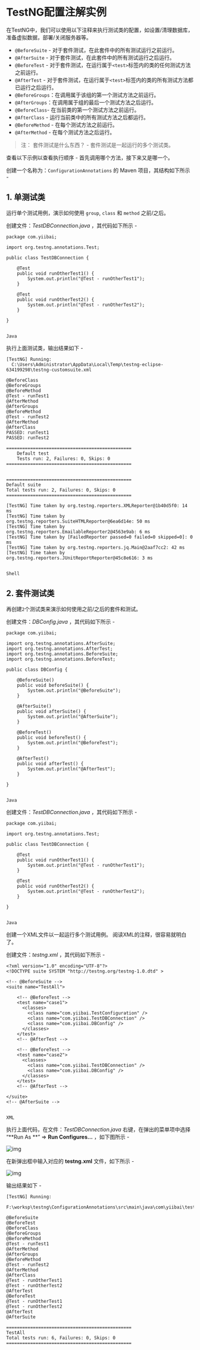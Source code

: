 # TestNG配置注解实例

在TestNG中，我们可以使用以下注释来执行测试类的配置，如设置/清理数据库，准备虚拟数据，部署/关闭服务器等。

- `@BeforeSuite` - 对于套件测试，在此套件中的所有测试运行之前运行。
- `@AfterSuite` - 对于套件测试，在此套件中的所有测试运行之后运行。
- `@BeforeTest` - 对于套件测试，在运行属于`<test>`标签内的类的任何测试方法之前运行。
- `@AfterTest` - 对于套件测试，在运行属于`<test>`标签内的类的所有测试方法都已运行之后运行。
- `@BeforeGroups`：在调用属于该组的第一个测试方法之前运行。
- `@AfterGroups`：在调用属于组的最后一个测试方法之后运行。
- `@BeforeClass`- 在当前类的第一个测试方法之前运行。
- `@AfterClass` - 运行当前类中的所有测试方法之后都运行。
- `@BeforeMethod` - 在每个测试方法之前运行。
- `@AfterMethod` - 在每个测试方法之后运行。

> 注： 套件测试是什么东西？ - 套件测试是一起运行的多个测试类。

查看以下示例以查看执行顺序 - 首先调用哪个方法，接下来又是哪一个。

创建一个名称为：`ConfigurationAnnotations` 的 Maven 项目，其结构如下所示 -

## 1. 单测试类

运行单个测试用例，演示如何使用 `group`, `class` 和 `method` 之前/之后。

创建文件：*TestDBConnection.java* ，其代码如下所示 -

```
package com.yiibai;

import org.testng.annotations.Test;

public class TestDBConnection {

    @Test
    public void runOtherTest1() {
        System.out.println("@Test - runOtherTest1");
    }

    @Test
    public void runOtherTest2() {
        System.out.println("@Test - runOtherTest2");
    }

}


Java
```

执行上面测试类，输出结果如下 -

```
[TestNG] Running:
  C:\Users\Administrator\AppData\Local\Temp\testng-eclipse-634199298\testng-customsuite.xml

@BeforeClass
@BeforeGroups
@BeforeMethod
@Test - runTest1
@AfterMethod
@AfterGroups
@BeforeMethod
@Test - runTest2
@AfterMethod
@AfterClass
PASSED: runTest1
PASSED: runTest2

===============================================
    Default test
    Tests run: 2, Failures: 0, Skips: 0
===============================================


===============================================
Default suite
Total tests run: 2, Failures: 0, Skips: 0
===============================================

[TestNG] Time taken by org.testng.reporters.XMLReporter@1b40d5f0: 14 ms
[TestNG] Time taken by org.testng.reporters.SuiteHTMLReporter@6ea6d14e: 50 ms
[TestNG] Time taken by org.testng.reporters.EmailableReporter2@4563e9ab: 6 ms
[TestNG] Time taken by [FailedReporter passed=0 failed=0 skipped=0]: 0 ms
[TestNG] Time taken by org.testng.reporters.jq.Main@2aaf7cc2: 42 ms
[TestNG] Time taken by org.testng.reporters.JUnitReportReporter@45c8e616: 3 ms


Shell
```

## 2. 套件测试类

再创建`2`个测试类来演示如何使用之前/之后的套件和测试。

创建文件：*DBConfig.java* ，其代码如下所示 -

```
package com.yiibai;

import org.testng.annotations.AfterSuite;
import org.testng.annotations.AfterTest;
import org.testng.annotations.BeforeSuite;
import org.testng.annotations.BeforeTest;

public class DBConfig {

    @BeforeSuite()
    public void beforeSuite() {
        System.out.println("@BeforeSuite");
    }

    @AfterSuite()
    public void afterSuite() {
        System.out.println("@AfterSuite");
    }

    @BeforeTest()
    public void beforeTest() {
        System.out.println("@BeforeTest");
    }

    @AfterTest()
    public void afterTest() {
        System.out.println("@AfterTest");
    }

}


Java
```

创建文件：*TestDBConnection.java* ，其代码如下所示 -

```
package com.yiibai;

import org.testng.annotations.Test;

public class TestDBConnection {

    @Test
    public void runOtherTest1() {
        System.out.println("@Test - runOtherTest1");
    }

    @Test
    public void runOtherTest2() {
        System.out.println("@Test - runOtherTest2");
    }

}


Java
```

创建一个XML文件以一起运行多个测试用例。 阅读XML的注释，很容易就明白了。

创建文件：*testng.xml* ，其代码如下所示 -

```
<?xml version="1.0" encoding="UTF-8"?>
<!DOCTYPE suite SYSTEM "http://testng.org/testng-1.0.dtd" >

<!-- @BeforeSuite -->
<suite name="TestAll">

    <!-- @BeforeTest -->
    <test name="case1">
      <classes>
        <class name="com.yiibai.TestConfiguration" />
        <class name="com.yiibai.TestDBConnection" />
        <class name="com.yiibai.DBConfig" />
      </classes>
    </test>
    <!-- @AfterTest -->

    <!-- @BeforeTest -->
    <test name="case2">
      <classes>
        <class name="com.yiibai.TestDBConnection" />
        <class name="com.yiibai.DBConfig" />
      </classes>
    </test>
    <!-- @AfterTest -->

</suite>
<!-- @AfterSuite -->


XML
```

执行上面代码，在文件：*TestDBConnection.java* 右键，在弹出的菜单项中选择 “**Run As **” => **Run Configures…** ，如下图所示 -

![img](http://www.yiibai.com/uploads/images/201705/0205/334140528_42763.png)

在新弹出框中输入对应的 **testng.xml** 文件，如下所示 -

![img](http://www.yiibai.com/uploads/images/201705/0205/971140530_53317.png)

输出结果如下 -

```
[TestNG] Running:
  F:\worksp\testng\ConfigurationAnnotations\src\main\java\com\yiibai\testng.xml

@BeforeSuite
@BeforeTest
@BeforeClass
@BeforeGroups
@BeforeMethod
@Test - runTest1
@AfterMethod
@AfterGroups
@BeforeMethod
@Test - runTest2
@AfterMethod
@AfterClass
@Test - runOtherTest1
@Test - runOtherTest2
@AfterTest
@BeforeTest
@Test - runOtherTest1
@Test - runOtherTest2
@AfterTest
@AfterSuite

===============================================
TestAll
Total tests run: 6, Failures: 0, Skips: 0
===============================================

```